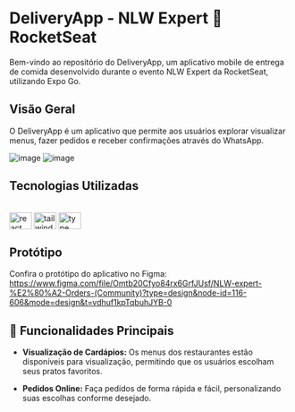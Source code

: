 # DeliveryApp - NLW Expert 💜 RocketSeat


Bem-vindo ao repositório do DeliveryApp, um aplicativo mobile de entrega de comida desenvolvido durante o evento NLW Expert da RocketSeat, utilizando Expo Go.

## Visão Geral


O DeliveryApp é um aplicativo que permite aos usuários explorar visualizar menus, fazer pedidos e receber confirmações através do WhatsApp.

![image](https://github.com/vitoriateixeiraa/DeliveryApp/assets/107013063/76ee4b3a-ceaf-48a2-a3ac-5ad12b8b046b) 
![image](https://github.com/vitoriateixeiraa/DeliveryApp/assets/107013063/6d4f0fcb-e014-41c4-9710-0bab271819f7) 


## Tecnologias Utilizadas

<div style="display: inline_block"><br>
  <img align="center" height="30" width="40" alt="react native" src="https://cdn.jsdelivr.net/gh/devicons/devicon@latest/icons/react/react-original.svg" />
  <img align="center" height="30" width="40" alt="tailwindCSS" src="https://cdn.jsdelivr.net/gh/devicons/devicon@latest/icons/tailwindcss/tailwindcss-original.svg" />
  <img align="center" height="30" width="40" alt="type script" src="https://cdn.jsdelivr.net/gh/devicons/devicon@latest/icons/typescript/typescript-original.svg" />
</div>                          


## Protótipo


Confira o protótipo do aplicativo no Figma: https://www.figma.com/file/Omtb20Cfyo84rx6GrfJUsf/NLW-expert-%E2%80%A2-Orders-(Community)?type=design&node-id=116-606&mode=design&t=vdhuf1kpTqbuhJYB-0


## 🔨 Funcionalidades Principais


- **Visualização de Cardápios:** Os menus dos restaurantes estão disponíveis para visualização, permitindo que os usuários escolham seus pratos favoritos.

- **Pedidos Online:** Faça pedidos de forma rápida e fácil, personalizando suas escolhas conforme desejado.

